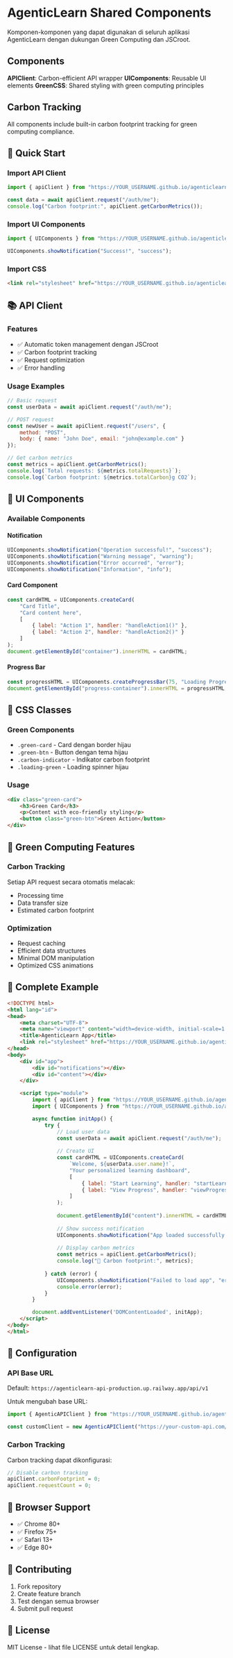 # AgenticLearn Shared Components

Komponen-komponen yang dapat digunakan di seluruh aplikasi AgenticLearn dengan dukungan Green Computing dan JSCroot.

## Components

**APIClient**: Carbon-efficient API wrapper
**UIComponents**: Reusable UI elements
**GreenCSS**: Shared styling with green computing principles

## Carbon Tracking
All components include built-in carbon footprint tracking for green computing compliance.

## 🚀 Quick Start

### Import API Client
```javascript
import { apiClient } from "https://YOUR_USERNAME.github.io/agenticlearn-shared/js/api-client.js";

const data = await apiClient.request("/auth/me");
console.log("Carbon footprint:", apiClient.getCarbonMetrics());
```

### Import UI Components
```javascript
import { UIComponents } from "https://YOUR_USERNAME.github.io/agenticlearn-shared/js/ui-components.js";

UIComponents.showNotification("Success!", "success");
```

### Import CSS
```html
<link rel="stylesheet" href="https://YOUR_USERNAME.github.io/agenticlearn-shared/css/green-components.css">
```

## 📚 API Client

### Features
- ✅ Automatic token management dengan JSCroot
- ✅ Carbon footprint tracking
- ✅ Request optimization
- ✅ Error handling

### Usage Examples

```javascript
// Basic request
const userData = await apiClient.request("/auth/me");

// POST request
const newUser = await apiClient.request("/users", {
    method: "POST",
    body: { name: "John Doe", email: "john@example.com" }
});

// Get carbon metrics
const metrics = apiClient.getCarbonMetrics();
console.log(`Total requests: ${metrics.totalRequests}`);
console.log(`Carbon footprint: ${metrics.totalCarbon}g CO2`);
```

## 🎨 UI Components

### Available Components

#### Notification
```javascript
UIComponents.showNotification("Operation successful!", "success");
UIComponents.showNotification("Warning message", "warning");
UIComponents.showNotification("Error occurred", "error");
UIComponents.showNotification("Information", "info");
```

#### Card Component
```javascript
const cardHTML = UIComponents.createCard(
    "Card Title",
    "Card content here",
    [
        { label: "Action 1", handler: "handleAction1()" },
        { label: "Action 2", handler: "handleAction2()" }
    ]
);
document.getElementById("container").innerHTML = cardHTML;
```

#### Progress Bar
```javascript
const progressHTML = UIComponents.createProgressBar(75, "Loading Progress");
document.getElementById("progress-container").innerHTML = progressHTML;
```

## 🎨 CSS Classes

### Green Components
- `.green-card` - Card dengan border hijau
- `.green-btn` - Button dengan tema hijau
- `.carbon-indicator` - Indikator carbon footprint
- `.loading-green` - Loading spinner hijau

### Usage
```html
<div class="green-card">
    <h3>Green Card</h3>
    <p>Content with eco-friendly styling</p>
    <button class="green-btn">Green Action</button>
</div>
```

## 🌱 Green Computing Features

### Carbon Tracking
Setiap API request secara otomatis melacak:
- Processing time
- Data transfer size
- Estimated carbon footprint

### Optimization
- Request caching
- Efficient data structures
- Minimal DOM manipulation
- Optimized CSS animations

## 📖 Complete Example

```html
<!DOCTYPE html>
<html lang="id">
<head>
    <meta charset="UTF-8">
    <meta name="viewport" content="width=device-width, initial-scale=1.0">
    <title>AgenticLearn App</title>
    <link rel="stylesheet" href="https://YOUR_USERNAME.github.io/agenticlearn-shared/css/green-components.css">
</head>
<body>
    <div id="app">
        <div id="notifications"></div>
        <div id="content"></div>
    </div>

    <script type="module">
        import { apiClient } from "https://YOUR_USERNAME.github.io/agenticlearn-shared/js/api-client.js";
        import { UIComponents } from "https://YOUR_USERNAME.github.io/agenticlearn-shared/js/ui-components.js";

        async function initApp() {
            try {
                // Load user data
                const userData = await apiClient.request("/auth/me");
                
                // Create UI
                const cardHTML = UIComponents.createCard(
                    `Welcome, ${userData.user.name}!`,
                    "Your personalized learning dashboard",
                    [
                        { label: "Start Learning", handler: "startLearning()" },
                        { label: "View Progress", handler: "viewProgress()" }
                    ]
                );
                
                document.getElementById("content").innerHTML = cardHTML;
                
                // Show success notification
                UIComponents.showNotification("App loaded successfully!", "success");
                
                // Display carbon metrics
                const metrics = apiClient.getCarbonMetrics();
                console.log("🌱 Carbon footprint:", metrics);
                
            } catch (error) {
                UIComponents.showNotification("Failed to load app", "error");
                console.error(error);
            }
        }

        document.addEventListener('DOMContentLoaded', initApp);
    </script>
</body>
</html>
```

## 🔧 Configuration

### API Base URL
Default: `https://agenticlearn-api-production.up.railway.app/api/v1`

Untuk mengubah base URL:
```javascript
import { AgenticAPIClient } from "https://YOUR_USERNAME.github.io/agenticlearn-shared/js/api-client.js";

const customClient = new AgenticAPIClient("https://your-custom-api.com/api");
```

### Carbon Tracking
Carbon tracking dapat dikonfigurasi:
```javascript
// Disable carbon tracking
apiClient.carbonFootprint = 0;
apiClient.requestCount = 0;
```

## 📱 Browser Support
- ✅ Chrome 80+
- ✅ Firefox 75+
- ✅ Safari 13+
- ✅ Edge 80+

## 🤝 Contributing
1. Fork repository
2. Create feature branch
3. Test dengan semua browser
4. Submit pull request

## 📄 License
MIT License - lihat file LICENSE untuk detail lengkap.
